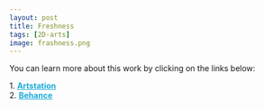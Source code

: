 ```yaml
---
layout: post 
title: Freshness
tags: [2D-arts]
image: frashness.png
---
```


<!--more-->

You can learn more about this work by clicking on the links below: <br/>

<div>
	1.
    <a href="https://www.artstation.com/artwork/GXWgqd" target="_blank" style="font-weight: bold; color: #1CAAD9;">Artstation</a><br/>
	2.
	<a href="https://www.behance.net/gallery/84998827/Freshness" target="_blank" style="font-weight: bold; color: #1CAAD9;">Behance</a><br/>	
</div>
